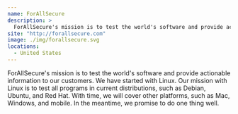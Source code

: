 ```yaml
---
name: ForAllSecure
description: > 
  ForAllSecure's mission is to test the world's software and provide actionable information to our customers.
site: "http://forallsecure.com"
image: ./img/forallsecure.svg
locations: 
  - United States
---
```


ForAllSecure's mission is to test the world's software and provide actionable information to our customers. We have started with Linux. Our mission with Linux is to test all programs in current distributions, such as Debian, Ubuntu, and Red Hat. With time, we will cover other platforms, such as Mac, Windows, and mobile. In the meantime, we promise to do one thing well.
